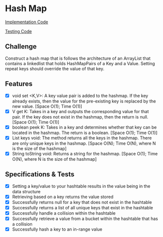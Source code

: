 # Hash Map

[Implementation Code](../hashmap/HashMap.java)

[Testing Code](../../../../test/java/datastructures/hashmap/HashMapTest.java)

## Challenge

Construct a hash map that is follows the architecture of an ArrayList that contains a linkedlist that holds HashMapPairs of a Key and a Value. Setting repeat keys should override the value of that key.

## Features

- [x] void set <K,V>: A key value pair is added to the hashmap. If the key already exists, then the value for the pre-existing key is replaced by the new value. [Space O(1); Time O(1)]
- [x] V get K: Takes in a key and outputs the corresponding value for that pair. If the key does not exist in the hashmap, then the return is null. [Space O(1); Time O(1)]
- [x] boolean peek K: Takes in a key and determines whether that key can be located in the hashmap. The return is a boolean. [Space O(1); Time O(1)]
- [x] List<K> keys void: The method returns all the keys in the hashmap. There are only unique keys in the hashmap.  [Space O(N); Time O(N), where N is the size of the hashmap]
- [x] String toString void: Returns a string for the hashmap. [Space O(1); Time O(N), where N is the size of the hashmap]

## Specifications & Tests

- [x] Setting a key/value to your hashtable results in the value being in the data structure
- [x] Retrieving based on a key returns the value stored
- [x] Successfully returns null for a key that does not exist in the hashtable
- [x] Successfully returns a list of all unique keys that exist in the hashtable
- [x] Successfully handle a collision within the hashtable
- [x] Successfully retrieve a value from a bucket within the hashtable that has a collision
- [x] Successfully hash a key to an in-range value
